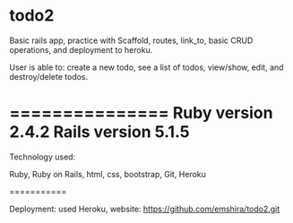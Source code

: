 # todo2

Basic rails app, practice with Scaffold, routes, link_to, basic CRUD operations, and deployment to heroku.

User is able to: create a new todo, see a list of todos, view/show, edit, and destroy/delete todos.

===============
Ruby version 2.4.2
Rails version 5.1.5
====================

Technology used:

Ruby, Ruby on Rails, html, css, bootstrap, Git, Heroku

===========

Deployment: used Heroku, website: https://github.com/emshira/todo2.git

